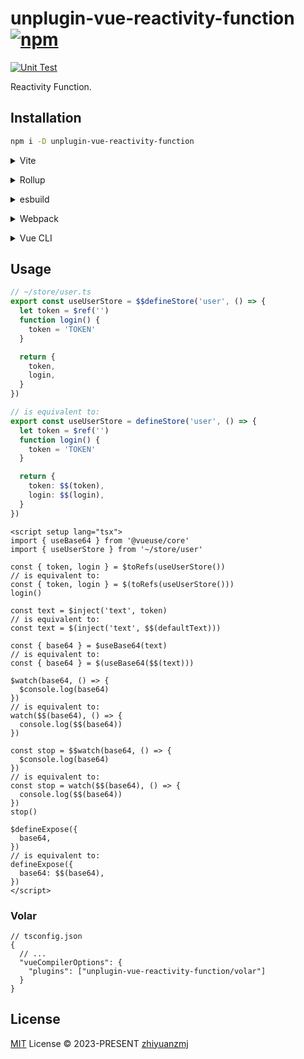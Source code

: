 # unplugin-vue-reactivity-function [![npm](https://img.shields.io/npm/v/unplugin-vue-reactivity-function.svg)](https://npmjs.com/package/unplugin-vue-reactivity-function)

[![Unit Test](https://github.com/zhiyuanzmj/unplugin-vue-reactivity-function/actions/workflows/unit-test.yml/badge.svg)](https://github.com/zhiyuanzmj/unplugin-vue-reactivity-function/actions/workflows/unit-test.yml)

Reactivity Function.

## Installation

```bash
npm i -D unplugin-vue-reactivity-function
```

<details>
<summary>Vite</summary><br>

```ts
// vite.config.ts
import VueReactivityFunction from 'unplugin-vue-reactivity-function/vite'

export default defineConfig({
  plugins: [VueReactivityFunction()],
})
```

<br></details>

<details>
<summary>Rollup</summary><br>

```ts
// rollup.config.js
import VueReactivityFunction from 'unplugin-vue-reactivity-function/rollup'

export default {
  plugins: [VueReactivityFunction()],
}
```

<br></details>

<details>
<summary>esbuild</summary><br>

```ts
// esbuild.config.js
import { build } from 'esbuild'

build({
  plugins: [require('unplugin-vue-reactivity-function/esbuild')()],
})
```

<br></details>

<details>
<summary>Webpack</summary><br>

```ts
// webpack.config.js
module.exports = {
  /* ... */
  plugins: [require('unplugin-vue-reactivity-function/webpack')()],
}
```

<br></details>

<details>
<summary>Vue CLI</summary><br>

```ts
// vue.config.js
module.exports = {
  configureWebpack: {
    plugins: [require('unplugin-vue-reactivity-function/webpack')()],
  },
}
```

<br></details>

## Usage

```ts
// ~/store/user.ts
export const useUserStore = $$defineStore('user', () => {
  let token = $ref('')
  function login() {
    token = 'TOKEN'
  }

  return {
    token,
    login,
  }
})

// is equivalent to:
export const useUserStore = defineStore('user', () => {
  let token = $ref('')
  function login() {
    token = 'TOKEN'
  }

  return {
    token: $$(token),
    login: $$(login),
  }
})
```

```vue
<script setup lang="tsx">
import { useBase64 } from '@vueuse/core'
import { useUserStore } from '~/store/user'

const { token, login } = $toRefs(useUserStore())
// is equivalent to:
const { token, login } = $(toRefs(useUserStore()))
login()

const text = $inject('text', token)
// is equivalent to:
const text = $(inject('text', $$(defaultText)))

const { base64 } = $useBase64(text)
// is equivalent to:
const { base64 } = $(useBase64($$(text)))

$watch(base64, () => {
  $console.log(base64)
})
// is equivalent to:
watch($$(base64), () => {
  console.log($$(base64))
})

const stop = $$watch(base64, () => {
  $console.log(base64)
})
// is equivalent to:
const stop = watch($$(base64), () => {
  console.log($$(base64))
})
stop()

$defineExpose({
  base64,
})
// is equivalent to:
defineExpose({
  base64: $$(base64),
})
</script>
```

### Volar

```jsonc
// tsconfig.json
{
  // ...
  "vueCompilerOptions": {
    "plugins": ["unplugin-vue-reactivity-function/volar"]
  }
}
```

## License

[MIT](./LICENSE) License © 2023-PRESENT [zhiyuanzmj](https://github.com/zhiyuanzmj)
